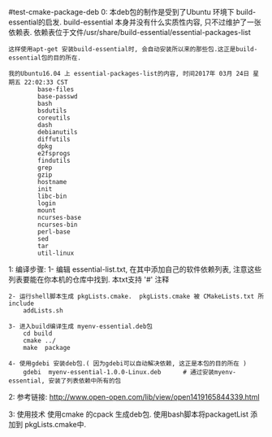 #test-cmake-package-deb
0: 本deb包的制作是受到了Ubuntu 环境下 build-essential的启发.
    build-essential 本身并没有什么实质性内容, 只不过维护了一张依赖表.
    依赖表位于文件/usr/share/build-essential/essential-packages-list

    这样使用apt-get 安装build-essential时, 会自动安装所以来的那些包.这正是build-essential包的目的所在.

    我的Ubuntu16.04 上 essential-packages-list的内容, 时间2017年 03月 24日 星期五 22:02:33 CST
            base-files
            base-passwd
            bash
            bsdutils
            coreutils
            dash
            debianutils
            diffutils
            dpkg
            e2fsprogs
            findutils
            grep
            gzip
            hostname
            init
            libc-bin
            login
            mount
            ncurses-base
            ncurses-bin
            perl-base
            sed
            tar
            util-linux


1: 编译步骤:
    1- 编辑 essential-list.txt, 在其中添加自己的软件依赖列表, 注意这些列表要能在你本机的仓库中找到.
        本txt支持 '#' 注释

    2- 运行shell脚本生成 pkgLists.cmake.  pkgLists.cmake 被 CMakeLists.txt 所include
        addLists.sh

    3- 进入build编译生成 myenv-essential.deb包
        cd build
        cmake ../
        make  package

    4- 使用gdebi 安装deb包.( 因为gdebi可以自动解决依赖, 这正是本包的目的所在 )
        gdebi  myenv-essential-1.0.0-Linux.deb      # 通过安装myenv-essential, 安装了列表依赖中所有的包


2: 参考链接: http://www.open-open.com/lib/view/open1419165844339.html


3: 使用技术
    使用cmake 的cpack 生成deb包.
    使用bash脚本将packagetList 添加到 pkgLists.cmake中.

